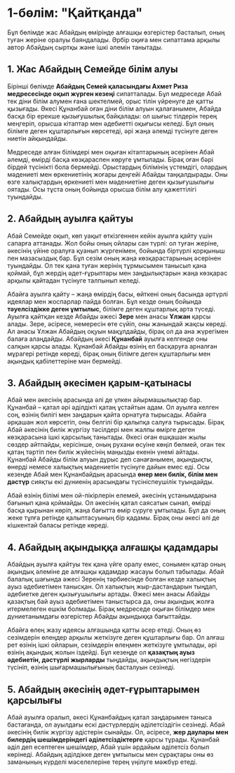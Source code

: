 # 1-бөлім: "Қайтқанда"

Бұл бөлімде жас Абайдың өмірінде алғашқы өзгерістер басталып, оның туған жеріне оралуы баяндалады. Әрбір оқиға мен сипаттама арқылы автор Абайдың сыртқы және ішкі әлемін танытады.

## 1. Жас Абайдың Семейде білім алуы

Бірінші бөлімде **Абайдың Семей қаласындағы Ахмет Риза медресесінде оқып жүрген кезеңі** сипатталады. Бұл медреседе Абай тек діни білім алумен ғана шектелмей, орыс тілін үйренуге де қатты қызығады. Әкесі Құнанбай оған діни білім алуын қалағанымен, Абайда басқа бір ерекше қызығушылық байқалады: ол шығыс тілдерін терең меңгеріп, орысша кітаптар мен әдебиетті оқығысы келеді. Бұл оның білімге деген құштарлығын көрсетеді, әрі жаңа әлемді түсінуге деген ниетін айқындайды.

Медреседе алған білімдері мен оқыған кітаптарының әсерінен Абай әлемді, өмірді басқа көзқараспен көруге ұмтылады. Бірақ оған бәрі бірдей түсінікті бола бермейді. Орыстардың білімінің үстемдігі, олардың мәдениеті мен өркениетінің жоғары деңгейі Абайды таңқалдырады. Оны өзге халықтардың өркениеті мен мәдениетіне деген қызығушылығы оятады. Осы тұста оның бойында орысша білім алу қажеттілігі туындайды.

## 2. Абайдың ауылға қайтуы

Абай Семейде оқып, көп уақыт өткізгеннен кейін ауылға қайту үшін сапарға аттанады. Жол бойы оның ойлары сан түрлі: ол туған жеріне, әкесінің үйіне оралуға қуанып жүргенімен, бойында біртүрлі қорқыныш пен мазасыздық бар. Бұл сезім оның жаңа көзқарастарының әсерінен туындайды. Ол тек қана туған жерінің тұрмысымен танысып қана қоймай, бұл жердің әдет-ғұрыптары мен заңдылықтарын жаңа көзқарас арқылы қайтадан түсінуге талпынып келеді.

Абайға ауылға қайту – жаңа өмірдің басы, өйткені оның басында әртүрлі идеялар мен жоспарлар пайда болған. Бұл кезде оның бойында **тәуелсіздікке деген ұмтылыс**, білімге деген құштарлық арта түседі. Ауылға қайтқан кезде Абайды әжесі **Зере** мен анасы **Ұлжан** қарсы алады. Зере, әсіресе, немересін өте сүйіп, оны жанындай жақсы көреді. Ал анасы Ұлжан Абайдың оқуын мақұлдайды, бірақ ол да ана жүрегімен балаға алаңдайды. Абайдың әкесі **Құнанбай** ауылға келгенде оны салқын қарсы алады. Құнанбай Абайды өзінің ел басқаруға арналған мұрагері ретінде көреді, бірақ оның білімге деген құштарлығы мен ақындық қабілеттеріне мән бермейді.

## 3. Абайдың әкесімен қарым-қатынасы

Абай мен әкесінің арасында әлі де үлкен айырмашылықтар бар. Құнанбай – қатал әрі әділдікті қатаң ұстайтын адам. Ол ауылға келген соң, өзінің билігі мен заңдарын қайта орнатуға тырысады. Абайға әрқашан жол көрсетіп, оны белгілі бір қалыпқа салуға тырысады. Бірақ Абай әкесінің билік жүргізу тәсілдері мен жалпы өмірге деген көзқарасына ішкі қарсылық танытады. Әкесі оған ешқашан жылы сөздер айтпайды, керісінше, оның рухани өсуіне көңіл бөлмей, оған тек қатаң тәртіп пен билік жүйесінің маңызды екенін үнемі айтады. Құнанбай Абайды білім алуын дұрыс деп санағанымен, ақындықты, өнерді немесе халықтың мәдениетін түсінуге дайын емес еді. Осы кезеңде Абай мен Құнанбайдың арасында **өнер мен билік, білім мен дәстүр** сияқты екі дүниенің арасындағы түсініспеушілік туындайды.

Абай өзінің білімі мен ой-пікірлерін елемей, әкесінің ұстанымдарына бағынып қана қоймайды. Ол әкесінің қатал саясатын сынап, өмірді басқа қырынан көріп, жаңа бағытта өмір сүруге ұмтылады. Бұл да оның жеке тұлға ретінде қалыптасуының бір қадамы. Бірақ оны әкесі әлі де кішкентай баласы ретінде көреді.

## 4. Абайдың ақындыққа алғашқы қадамдары

Абайдың ауылға қайтуы тек қана үйге оралу емес, сонымен қатар оның ақындық әлеміне де алғашқы қадамдар жасауы болып табылады. Абай балалық шағында әжесі Зеренің тәрбиесінде болған кезде халықтың ауыз әдебиетімен танысқан. Ол халықтың жыр-дастандарын тыңдап, әдебиетке деген қызығушылығы артады. Әжесі мен анасы Абайды қазақтың бай ауыз әдебиетімен таныстырса да, оны ақындық жолға итермелеген ешкім болмады. Бірақ медреседе оқыған білімдер мен дүниетанымдағы өзгерістер Абайды ақындыққа бағыттайды.  

Абайға өлең жазу идеясы алғашында қатты әсер етеді. Оның өз сезімдерін өлеңдер арқылы жеткізуге деген құштарлығы бар. Ол алғаш рет өзінің ішкі ойларын, сезімдерін өлеңмен жеткізуге ұмтылады, әрі өзінің ақындық жолын іздейді. Бұл кезеңде ол **қазақтың ауыз әдебиетін, дәстүрлі жырларды** тыңдайды, ақындықтың негіздерін түсініп, өзінің шығармашылығының басталуын сезінеді.

## 5. Абайдың әкесінің әдет-ғұрыптарымен қарсылығы

Абай ауылға оралып, әкесі Құнанбайдың қатал заңдарымен таныса бастағанда, ол ауылдағы ескі дәстүрлердің әділетсіздігін сезінеді. Абай әкесінің билік жүргізу әдістерін сынайды. Ол, әсіресе, **жер даулары мен билердің шешімдеріндегі әділетсіздіктерге** қарсы тұрады. Құнанбай әділ деп есептеген шешімдер, Абай үшін әрдайым әділетсіз болып көрінеді. Абайдың әділдікке деген ұмтылысы мен сұрақтары оны өз заманының күрделі мәселелеріне терең үңілуге мәжбүр етеді.
